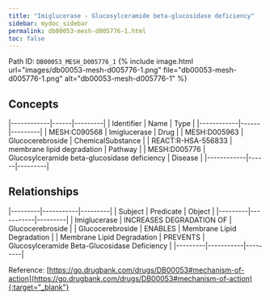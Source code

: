 ```yaml
---
title: "Imiglucerase - Glucosylceramide beta-glucosidase deficiency"
sidebar: mydoc_sidebar
permalink: db00053-mesh-d005776-1.html
toc: false 
---
```



Path ID: `DB00053_MESH_D005776_1`
{% include image.html url="images/db00053-mesh-d005776-1.png" file="db00053-mesh-d005776-1.png" alt="db00053-mesh-d005776-1" %}

## Concepts

|------------|------|---------|
| Identifier | Name | Type    |
|------------|------|---------|
| MESH:C090568 | Imiglucerase | Drug |
| MESH:D005963 | Glucocerebroside | ChemicalSubstance |
| REACT:R-HSA-556833 | membrane lipid degradation | Pathway |
| MESH:D005776 | Glucosylceramide beta-glucosidase deficiency | Disease |
|------------|------|---------|

## Relationships

|---------|-----------|---------|
| Subject | Predicate | Object  |
|---------|-----------|---------|
| Imiglucerase | INCREASES DEGRADATION OF | Glucocerebroside |
| Glucocerebroside | ENABLES | Membrane Lipid Degradation |
| Membrane Lipid Degradation | PREVENTS | Glucosylceramide Beta-Glucosidase Deficiency |
|---------|-----------|---------|

Reference: [https://go.drugbank.com/drugs/DB00053#mechanism-of-action](https://go.drugbank.com/drugs/DB00053#mechanism-of-action){:target="_blank"}